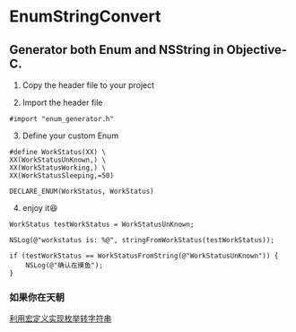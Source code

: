# EnumStringConvert

## Generator both Enum and NSString in Objective-C.

1. Copy the header file to your project

2. Import the header file
```objc
#import "enum_generator.h"
```

3. Define your custom Enum
```objc
#define WorkStatus(XX) \
XX(WorkStatusUnKnown,) \
XX(WorkStatusWorking,) \
XX(WorkStatusSleeping,=50)

DECLARE_ENUM(WorkStatus, WorkStatus)
```

4. enjoy it😆
```objc
WorkStatus testWorkStatus = WorkStatusUnKnown;

NSLog(@"workstatus is: %@", stringFromWorkStatus(testWorkStatus));

if (testWorkStatus == WorkStatusFromString(@"WorkStatusUnKnown")) {
    NSLog(@"确认在摸鱼");
}
```


### 如果你在天朝  

[利用宏定义实现枚举转字符串](https://blog.1kye.com/?p=310)
